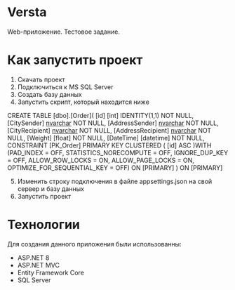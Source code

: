 # Versta
Web-приложение. Тестовое задание.

# Как запустить проект
1. Скачать проект
2. Подключиться к MS SQL Server
3. Создать базу данных
4. Запустить скрипт, который находится ниже

CREATE TABLE [dbo].[Order](
	[id] [int] IDENTITY(1,1) NOT NULL,
	[CitySender] [nvarchar](100) NOT NULL,
	[AddressSender] [nvarchar](400) NOT NULL,
	[CityRecipient] [nvarchar](100) NOT NULL,
	[AddressRecipient] [nvarchar](400) NOT NULL,
	[Weight] [float] NOT NULL,
	[DateTime] [datetime] NOT NULL,
 CONSTRAINT [PK_Order] PRIMARY KEY CLUSTERED 
(
	[id] ASC
)WITH (PAD_INDEX = OFF, STATISTICS_NORECOMPUTE = OFF, IGNORE_DUP_KEY = OFF, ALLOW_ROW_LOCKS = ON, ALLOW_PAGE_LOCKS = ON, OPTIMIZE_FOR_SEQUENTIAL_KEY = OFF) ON [PRIMARY]
) ON [PRIMARY]

5. Изменить строку подключения в файле appsettings.json на свой сервер и базу данных
6. Запустить проект

# Технологии
Для создания данного приложения были использованны:
- ASP.NET 8
- ASP.NET MVC
- Entity Framework Core
- SQL Server
  


